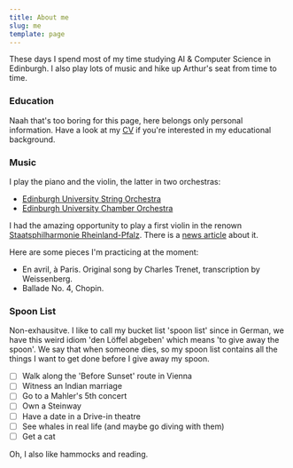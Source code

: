 ```yaml
---
title: About me
slug: me
template: page
---
```


These days I spend most of my time studying AI & Computer Science in Edinburgh.
I also play lots of music and hike up Arthur's seat from time to time.

### Education

Naah that's too boring for this page, here belongs only personal information. Have a look at my [CV](/static/cv-2f09e8449bd4dab4d3549d491119ef71.pdf) if you're interested in my educational background.

### Music

I play the piano and the violin, the latter in two orchestras:

- [Edinburgh University String Orchestra](https://string.eusa.ed.ac.uk/)
- [Edinburgh University Chamber Orchestra](https://www.eusa.ed.ac.uk/activities/societies/society/euco/)

I had the amazing opportunity to play a first violin in the renown [Staatsphilharmonie Rheinland-Pfalz](https://www.staatsphilharmonie.de/de/programm/14-07-2020). There is a [news article](https://www.metropolnews.info/mp296437/ludwigshafen-deutsche-staatsphilharmonie-kooperiert-mit-musikschulen) about it.

Here are some pieces I'm practicing at the moment:

- En avril, à Paris. Original song by Charles Trenet, transcription by Weissenberg.
- Ballade No. 4, Chopin.

### Spoon List

Non-exhausitve. I like to call my bucket list 'spoon list' since in German, we have this weird idiom 'den Löffel abgeben' which means 'to give away the spoon'. We say that when someone dies, so my spoon list contains all the things I want to get done before I give away my spoon.

- [ ] Walk along the 'Before Sunset' route in Vienna
- [ ] Witness an Indian marriage
- [ ] Go to a Mahler's 5th concert
- [ ] Own a Steinway
- [ ] Have a date in a Drive-in theatre
- [ ] See whales in real life (and maybe go diving with them)
- [ ] Get a cat

Oh, I also like hammocks and reading.
